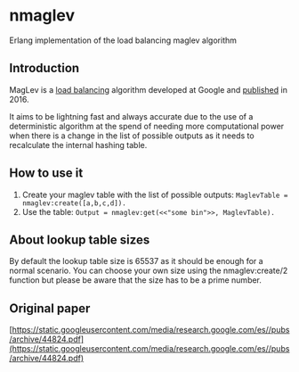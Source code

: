 # nmaglev

Erlang implementation of the load balancing maglev algorithm

## Introduction

MagLev is a [load balancing](https://en.wikipedia.org/wiki/Load_balancing_(computing)) algorithm developed at Google and 
[published](https://static.googleusercontent.com/media/research.google.com/es//pubs/archive/44824.pdf) in 2016.

It aims to be lightning fast and always accurate due to the use of a deterministic algorithm at the spend 
of needing more computational power when there is a change in the list of possible outputs as it needs
to recalculate the internal hashing table.

## How to use it

1. Create your maglev table with the list of possible outputs: ```MaglevTable = nmaglev:create([a,b,c,d]).```
2. Use the table: ```Output = nmaglev:get(<<"some bin">>, MaglevTable).```


## About lookup table sizes

By default the lookup table size is 65537 as it should be enough for a normal scenario.
You can choose your own size using the nmaglev:create/2 function but please be aware that the size has to be
a prime number.

## Original paper

[https://static.googleusercontent.com/media/research.google.com/es//pubs/archive/44824.pdf](https://static.googleusercontent.com/media/research.google.com/es//pubs/archive/44824.pdf)
